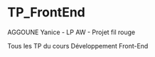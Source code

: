 # TP_FrontEnd
AGGOUNE Yanice - LP AW - Projet fil rouge

Tous les TP du cours Développement Front-End 
